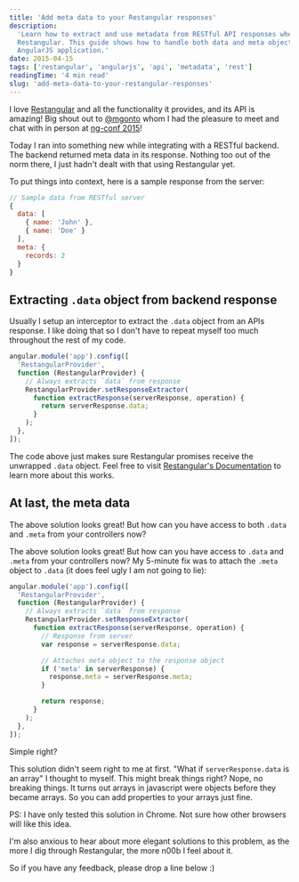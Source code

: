 ```yaml
---
title: 'Add meta data to your Restangular responses'
description:
  'Learn how to extract and use metadata from RESTful API responses when using
  Restangular. This guide shows how to handle both data and meta objects in your
  AngularJS application.'
date: 2015-04-15
tags: ['restangular', 'angularjs', 'api', 'metadata', 'rest']
readingTime: '4 min read'
slug: 'add-meta-data-to-your-restangular-responses'
---
```


I love
<a href="https://github.com/mgonto/restangular" target="_blank" rel="noopener noreferrer">Restangular</a>
and all the functionality it provides, and its API is amazing! Big shout out to
<a href="https://twitter.com/mgonto" target="_blank" rel="noopener noreferrer">@mgonto</a>
whom I had the pleasure to meet and chat with in person at
<a href="http://ng-conf.org" target="_blank" rel="noopener noreferrer">ng-conf
2015</a>!

Today I ran into something new while integrating with a RESTful backend. The
backend returned meta data in its response. Nothing too out of the norm there, I
just hadn't dealt with that using Restangular yet.

To put things into context, here is a sample response from the server:

```javascript
// Sample data from RESTful server
{
  data: [
    { name: 'John' },
    { name: 'Doe' }
  ],
  meta: {
    records: 2
  }
}
```

## Extracting `.data` object from backend response

Usually I setup an interceptor to extract the `.data` object from an APIs
response. I like doing that so I don't have to repeat myself too much throughout
the rest of my code.

```javascript
angular.module('app').config([
  'RestangularProvider',
  function (RestangularProvider) {
    // Always extracts `data` from response
    RestangularProvider.setResponseExtractor(
      function extractResponse(serverResponse, operation) {
        return serverResponse.data;
      }
    );
  },
]);
```

The code above just makes sure Restangular promises receive the unwrapped
`.data` object. Feel free to visit
<a href="https://github.com/mgonto/restangular#how-to-configure-them-globally" target="_blank" rel="noopener noreferrer">Restangular's
Documentation</a> to learn more about this works.

## At last, the meta data

The above solution looks great! But how can you have access to both `.data` and
`.meta` from your controllers now?

The above solution looks great! But how can you have access to `.data` and
`.meta` from your controllers now? My 5-minute fix was to attach the `.meta`
object to `.data` (it does feel ugly I am not going to lie):

```javascript
angular.module('app').config([
  'RestangularProvider',
  function (RestangularProvider) {
    // Always extracts `data` from response
    RestangularProvider.setResponseExtractor(
      function extractResponse(serverResponse, operation) {
        // Response from server
        var response = serverResponse.data;

        // Attaches meta object to the response object
        if ('meta' in serverResponse) {
          response.meta = serverResponse.meta;
        }

        return response;
      }
    );
  },
]);
```

Simple right?

This solution didn't seem right to me at first. "What if `serverResponse.data`
is an array" I thought to myself. This might break things right? Nope, no
breaking things. It turns out arrays in javascript were objects before they
became arrays. So you can add properties to your arrays just fine.

PS: I have only tested this solution in Chrome. Not sure how other browsers will
like this idea.

I'm also anxious to hear about more elegant solutions to this problem, as the
more I dig through Restangular, the more n00b I feel about it.

So if you have any feedback, please drop a line below :)
